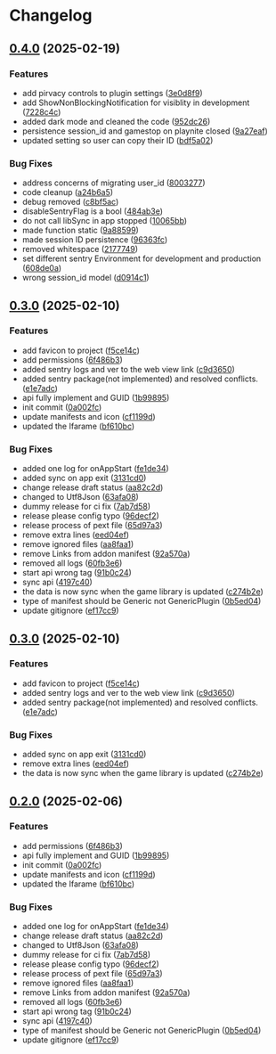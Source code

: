 # Changelog

## [0.4.0](https://github.com/game-scrobbler/gs-playnite/compare/GsPlugin-v0.3.0...GsPlugin-v0.4.0) (2025-02-19)


### Features

* add pirvacy controls to plugin settings ([3e0d8f9](https://github.com/game-scrobbler/gs-playnite/commit/3e0d8f99ceb6d07256f9691401d68d4c27d0182d))
* add ShowNonBlockingNotification for visiblity in development ([7228c4c](https://github.com/game-scrobbler/gs-playnite/commit/7228c4cd680c5d413bc3a8216b7d7a2cd1f13abf))
* added dark mode and cleaned the code ([952dc26](https://github.com/game-scrobbler/gs-playnite/commit/952dc26634abaa3891ecaee45f1c8aa78eded166))
* persistence session_id and gamestop on playnite closed ([9a27eaf](https://github.com/game-scrobbler/gs-playnite/commit/9a27eafa2ddefcb6c002406c9d530ba7df842712))
* updated setting so user can copy their ID ([bdf5a02](https://github.com/game-scrobbler/gs-playnite/commit/bdf5a025798170b2aaf695fc29fe540c0ea87188))


### Bug Fixes

* address concerns of migrating user_id ([8003277](https://github.com/game-scrobbler/gs-playnite/commit/8003277bdfdeda5d84d0527f7e02b36203ff1909))
* code cleanup ([a24b6a5](https://github.com/game-scrobbler/gs-playnite/commit/a24b6a5e20eb2cd07ec8ba1ae98b3c893ac0cf83))
* debug removed ([c8bf5ac](https://github.com/game-scrobbler/gs-playnite/commit/c8bf5ac4001b90649ec0effe0f7848822b086201))
* disableSentryFlag is a bool ([484ab3e](https://github.com/game-scrobbler/gs-playnite/commit/484ab3e8af1d9cc3783a6ecd23a4a5970f4238b3))
* do not call libSync in app stopped ([10065bb](https://github.com/game-scrobbler/gs-playnite/commit/10065bb056906104ce533144883afa3825ff5c07))
* made function static ([9a88599](https://github.com/game-scrobbler/gs-playnite/commit/9a8859926efff7c7d6ece75b56c3623334b9a638))
* made session ID persistence ([96363fc](https://github.com/game-scrobbler/gs-playnite/commit/96363fc42c0bf313fd9f04537415f3eccfdac9a3))
* removed whitespace ([2177749](https://github.com/game-scrobbler/gs-playnite/commit/217774927263b999c14f30b601559494fe93109b))
* set different sentry Environment for development and production ([608de0a](https://github.com/game-scrobbler/gs-playnite/commit/608de0a2c6a62c6bcc9a08a8e3e05169b10f4aca))
* wrong session_id model ([d0914c1](https://github.com/game-scrobbler/gs-playnite/commit/d0914c1a88d680d7ee31e95336c06cd7b1108d37))

## [0.3.0](https://github.com/game-scrobbler/gs-playnite/compare/GsPlugin-v0.3.0...GsPlugin-v0.3.0) (2025-02-10)


### Features

* add favicon to project ([f5ce14c](https://github.com/game-scrobbler/gs-playnite/commit/f5ce14c6ee26e62d12bb2cbec5efa0e901367d14))
* add permissions ([6f486b3](https://github.com/game-scrobbler/gs-playnite/commit/6f486b37b4a35bd65a5d5374f1ebb86dfe6c07ef))
* added sentry logs and ver to the web view link ([c9d3650](https://github.com/game-scrobbler/gs-playnite/commit/c9d365081132933d251c54dd6909fe4566f0cf31))
* added sentry package(not implemented) and resolved conflicts. ([e1e7adc](https://github.com/game-scrobbler/gs-playnite/commit/e1e7adc65e41397bc4db73c27e6a7dbdd0bfb662))
* api fully implement and GUID ([1b99895](https://github.com/game-scrobbler/gs-playnite/commit/1b99895548f6f0f0ef09fe7723b24aa370620821))
* init commit ([0a002fc](https://github.com/game-scrobbler/gs-playnite/commit/0a002fcd88e799ca70d61ab61d7cf71b9fd187cf))
* update manifests and icon ([cf1199d](https://github.com/game-scrobbler/gs-playnite/commit/cf1199deaa22fa2317396e406b94c6d0335ffa1f))
* updated the Ifarame ([bf610bc](https://github.com/game-scrobbler/gs-playnite/commit/bf610bc0eb403d975aabf37ca488d79c6b556517))


### Bug Fixes

* added one log for onAppStart ([fe1de34](https://github.com/game-scrobbler/gs-playnite/commit/fe1de344d25aa47aed9b64c7a5ee905c5803c9c8))
* added sync on app exit ([3131cd0](https://github.com/game-scrobbler/gs-playnite/commit/3131cd0d2b432f79007238a73105542dc48a985b))
* change release draft status ([aa82c2d](https://github.com/game-scrobbler/gs-playnite/commit/aa82c2dea8bee719a20fb59193d3320e934635b2))
* changed to Utf8Json ([63afa08](https://github.com/game-scrobbler/gs-playnite/commit/63afa08d883b40b06b9fefb125909c11f39d1a93))
* dummy release for ci fix ([7ab7d58](https://github.com/game-scrobbler/gs-playnite/commit/7ab7d58e6f57e767135c06d200c65eaa99d8cfef))
* release please config typo ([96decf2](https://github.com/game-scrobbler/gs-playnite/commit/96decf2e1c10436a4d40519f134628683a0e2aa0))
* release process of pext file ([65d97a3](https://github.com/game-scrobbler/gs-playnite/commit/65d97a350b4d52935945c097284e342e8b0f449c))
* remove extra lines ([eed04ef](https://github.com/game-scrobbler/gs-playnite/commit/eed04efcb94fd155f3fd8864faf99b2c8f8487ae))
* remove ignored files ([aa8faa1](https://github.com/game-scrobbler/gs-playnite/commit/aa8faa10a426bcfbce62a36c19269781899037ae))
* remove Links from addon manifest ([92a570a](https://github.com/game-scrobbler/gs-playnite/commit/92a570aa1cf09868275149e956759488b6408fbc))
* removed all logs ([60fb3e6](https://github.com/game-scrobbler/gs-playnite/commit/60fb3e63978b0d6ba6305b80d11299a80a784c74))
* start api wrong tag ([91b0c24](https://github.com/game-scrobbler/gs-playnite/commit/91b0c243bbec236ad730ca0604ed8dc3be8bae4c))
* sync api ([4197c40](https://github.com/game-scrobbler/gs-playnite/commit/4197c408d40e5352da62f4645f6e2dd50b9b79d7))
* the data is now sync when the game library is updated ([c274b2e](https://github.com/game-scrobbler/gs-playnite/commit/c274b2e8fa28a34af29f9065257ca8185c96dd98))
* type of manifest should be Generic not GenericPlugin ([0b5ed04](https://github.com/game-scrobbler/gs-playnite/commit/0b5ed043f8c4d0482f44c7209c425ec981d8e103))
* update gitignore ([ef17cc9](https://github.com/game-scrobbler/gs-playnite/commit/ef17cc9654ceaa31974f6ab9cee252e80843a718))

## [0.3.0](https://github.com/game-scrobbler/gs-playnite/compare/GsPlugin-v0.2.0...GsPlugin-v0.3.0) (2025-02-10)


### Features

* add favicon to project ([f5ce14c](https://github.com/game-scrobbler/gs-playnite/commit/f5ce14c6ee26e62d12bb2cbec5efa0e901367d14))
* added sentry logs and ver to the web view link ([c9d3650](https://github.com/game-scrobbler/gs-playnite/commit/c9d365081132933d251c54dd6909fe4566f0cf31))
* added sentry package(not implemented) and resolved conflicts. ([e1e7adc](https://github.com/game-scrobbler/gs-playnite/commit/e1e7adc65e41397bc4db73c27e6a7dbdd0bfb662))


### Bug Fixes

* added sync on app exit ([3131cd0](https://github.com/game-scrobbler/gs-playnite/commit/3131cd0d2b432f79007238a73105542dc48a985b))
* remove extra lines ([eed04ef](https://github.com/game-scrobbler/gs-playnite/commit/eed04efcb94fd155f3fd8864faf99b2c8f8487ae))
* the data is now sync when the game library is updated ([c274b2e](https://github.com/game-scrobbler/gs-playnite/commit/c274b2e8fa28a34af29f9065257ca8185c96dd98))

## [0.2.0](https://github.com/game-scrobbler/gs-playnite/compare/GsPlugin-v0.2.0...GsPlugin-v0.2.0) (2025-02-06)


### Features

* add permissions ([6f486b3](https://github.com/game-scrobbler/gs-playnite/commit/6f486b37b4a35bd65a5d5374f1ebb86dfe6c07ef))
* api fully implement and GUID ([1b99895](https://github.com/game-scrobbler/gs-playnite/commit/1b99895548f6f0f0ef09fe7723b24aa370620821))
* init commit ([0a002fc](https://github.com/game-scrobbler/gs-playnite/commit/0a002fcd88e799ca70d61ab61d7cf71b9fd187cf))
* update manifests and icon ([cf1199d](https://github.com/game-scrobbler/gs-playnite/commit/cf1199deaa22fa2317396e406b94c6d0335ffa1f))
* updated the Ifarame ([bf610bc](https://github.com/game-scrobbler/gs-playnite/commit/bf610bc0eb403d975aabf37ca488d79c6b556517))


### Bug Fixes

* added one log for onAppStart ([fe1de34](https://github.com/game-scrobbler/gs-playnite/commit/fe1de344d25aa47aed9b64c7a5ee905c5803c9c8))
* change release draft status ([aa82c2d](https://github.com/game-scrobbler/gs-playnite/commit/aa82c2dea8bee719a20fb59193d3320e934635b2))
* changed to Utf8Json ([63afa08](https://github.com/game-scrobbler/gs-playnite/commit/63afa08d883b40b06b9fefb125909c11f39d1a93))
* dummy release for ci fix ([7ab7d58](https://github.com/game-scrobbler/gs-playnite/commit/7ab7d58e6f57e767135c06d200c65eaa99d8cfef))
* release please config typo ([96decf2](https://github.com/game-scrobbler/gs-playnite/commit/96decf2e1c10436a4d40519f134628683a0e2aa0))
* release process of pext file ([65d97a3](https://github.com/game-scrobbler/gs-playnite/commit/65d97a350b4d52935945c097284e342e8b0f449c))
* remove ignored files ([aa8faa1](https://github.com/game-scrobbler/gs-playnite/commit/aa8faa10a426bcfbce62a36c19269781899037ae))
* remove Links from addon manifest ([92a570a](https://github.com/game-scrobbler/gs-playnite/commit/92a570aa1cf09868275149e956759488b6408fbc))
* removed all logs ([60fb3e6](https://github.com/game-scrobbler/gs-playnite/commit/60fb3e63978b0d6ba6305b80d11299a80a784c74))
* start api wrong tag ([91b0c24](https://github.com/game-scrobbler/gs-playnite/commit/91b0c243bbec236ad730ca0604ed8dc3be8bae4c))
* sync api ([4197c40](https://github.com/game-scrobbler/gs-playnite/commit/4197c408d40e5352da62f4645f6e2dd50b9b79d7))
* type of manifest should be Generic not GenericPlugin ([0b5ed04](https://github.com/game-scrobbler/gs-playnite/commit/0b5ed043f8c4d0482f44c7209c425ec981d8e103))
* update gitignore ([ef17cc9](https://github.com/game-scrobbler/gs-playnite/commit/ef17cc9654ceaa31974f6ab9cee252e80843a718))
